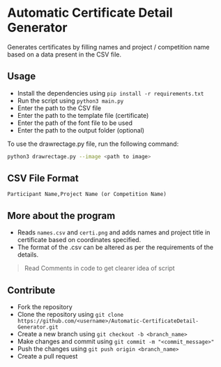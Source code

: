 # Automatic Certificate Detail Generator
Generates certificates by filling names and project / competition name based on a data present in the CSV file.

## Usage

- Install the dependencies using `pip install -r requirements.txt`
- Run the script using `python3 main.py`
- Enter the path to the CSV file
- Enter the path to the template file (certificate)
- Enter the path of the font file to be used
- Enter the path to the output folder (optional)

To use the drawrectage.py file, run the following command:
```bash
python3 drawrectage.py --image <path to image>
```


## CSV File Format
```csv
Participant Name,Project Name (or Competition Name)
```


## More about the program
- Reads `names.csv` and `certi.png` and adds names and project title in certificate based on coordinates specified.
- The format of the .csv can be altered as per the requirements of the details.
> Read Comments in code to get clearer idea of script


## Contribute
- Fork the repository
- Clone the repository using `git clone https://github.com/<username>/Automatic-CertificateDetail-Generator.git`
- Create a new branch using `git checkout -b <branch_name>`
- Make changes and commit using `git commit -m "<commit_message>"`
- Push the changes using `git push origin <branch_name>`
- Create a pull request


